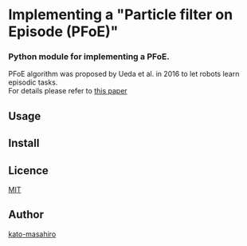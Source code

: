 Implementing a "Particle filter on Episode (PFoE)"
====

### Python module for implementing a PFoE.  
PFoE algorithm was proposed by Ueda et al. in 2016 to let robots learn episodic tasks.  
For details please refer to [this paper](https://link.springer.com/chapter/10.1007/978-3-319-48036-7_54)

## Usage

## Install

## Licence

[MIT](https://github.com/tcnksm/tool/blob/master/LICENCE)

## Author

[kato-masahiro](https://github.com/kato-masahiro)
